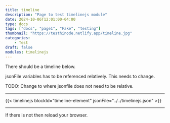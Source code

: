 ```yaml
---
title: timeline
description: "Page to test timelinejs module"
date: 2024-10-06T12:01:00-04:00
type: docs
tags: ["docs", "page1", "Fake", "testing"]
thumbnail: "https://testhinode.netlify.app/timeline.jpg"
categories:
    - Test
draft: false
modules: timelinejs
---
```


There should be a timeline below.

jsonFile variables has to be referenced relatively. This needs to change.

TODO: Change to where jsonfile does not need to be relative.

---

{{< timelinejs blockId="timeline-element" jsonFile="../../timelinejs.json" >}}

---

If there is not then reload your browser.